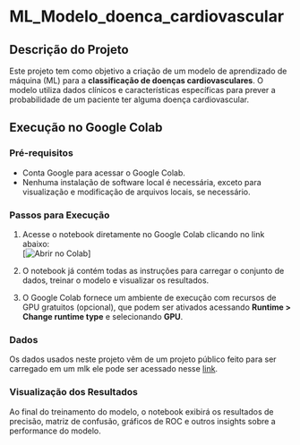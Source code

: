# ML_Modelo_doenca_cardiovascular

## Descrição do Projeto
Este projeto tem como objetivo a criação de um modelo de aprendizado de máquina (ML) para a **classificação de doenças cardiovasculares**. O modelo utiliza dados clínicos e características específicas para prever a probabilidade de um paciente ter alguma doença cardiovascular.

## Execução no Google Colab

### Pré-requisitos
- Conta Google para acessar o Google Colab.
- Nenhuma instalação de software local é necessária, exceto para visualização e modificação de arquivos locais, se necessário.

### Passos para Execução
1. Acesse o notebook diretamente no Google Colab clicando no link abaixo:   
   [![Abrir no Colab](https://colab.research.google.com/drive/1XqQ1GFFIZWOsZ3e3IRmLLx_WozUaM2th?usp=sharing)]

3. O notebook já contém todas as instruções para carregar o conjunto de dados, treinar o modelo e visualizar os resultados.

4. O Google Colab fornece um ambiente de execução com recursos de GPU gratuitos (opcional), que podem ser ativados acessando **Runtime > Change runtime type** e selecionando **GPU**.

### Dados
Os dados usados neste projeto vêm de um projeto público feito para ser carregado em um mlk ele pode ser acessado nesse [link](https://raw.githubusercontent.com/carlosfab/curso_data_science_na_pratica/master/modulo_03/heart-disease-uci.csv).

### Visualização dos Resultados
Ao final do treinamento do modelo, o notebook exibirá os resultados de precisão, matriz de confusão, gráficos de ROC e outros insights sobre a performance do modelo.
